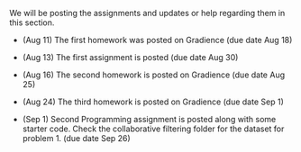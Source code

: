 We will be posting the assignments and updates or help regarding them in this section.

 *  (Aug 11) The first homework was posted on Gradience (due date Aug 18)
 
 *  (Aug 13) The first assignment is posted  (due date Aug 30)

 *  (Aug 16) The second homework is posted on Gradience (due date Aug 25)
 
 *  (Aug  24) The third homework is posted on Gradience (due date Sep 1)

 * (Sep 1) Second Programming assignment is posted along with some starter code. Check the collaborative filtering folder for the dataset for problem 1. (due date Sep 26)
 


